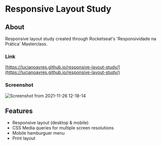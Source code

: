 # Responsive Layout Study

## About

Responsive layout study created through Rocketseat's 'Responsividade na Prática' Masterclass.

### Link

[https://lucianoayres.github.io/responsive-layout-study/](https://lucianoayres.github.io/responsive-layout-study/)

### Screenshot

![Screenshot from 2021-11-26 12-18-14](https://user-images.githubusercontent.com/20209393/143601881-38603494-2994-47ea-8ca3-f8d3cbd5ab37.png)

## Features

- Responsive layout (desktop & mobile)
- CSS Media queries for multiple screen resolutions
- Mobile hamburguer menu
- Print layout
